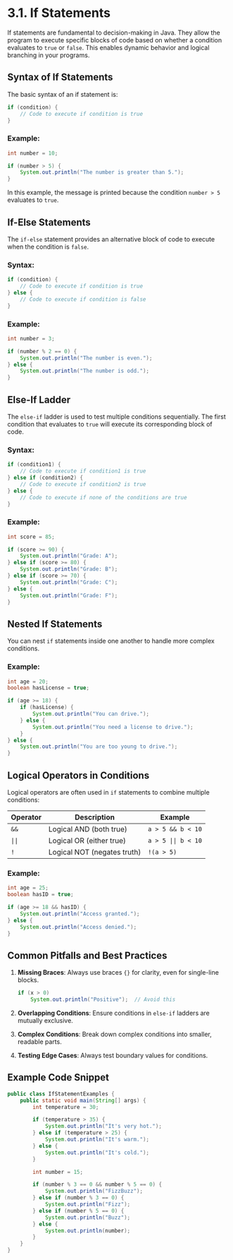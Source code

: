 # 3.1. If Statements

If statements are fundamental to decision-making in Java. They allow the program to execute specific blocks of code based on whether a condition evaluates to `true` or `false`. This enables dynamic behavior and logical branching in your programs.

## Syntax of If Statements

The basic syntax of an if statement is:

```java
if (condition) {
    // Code to execute if condition is true
}
```

### Example:

```java
int number = 10;

if (number > 5) {
    System.out.println("The number is greater than 5.");
}
```

In this example, the message is printed because the condition `number > 5` evaluates to `true`.

## If-Else Statements

The `if-else` statement provides an alternative block of code to execute when the condition is `false`.

### Syntax:

```java
if (condition) {
    // Code to execute if condition is true
} else {
    // Code to execute if condition is false
}
```

### Example:

```java
int number = 3;

if (number % 2 == 0) {
    System.out.println("The number is even.");
} else {
    System.out.println("The number is odd.");
}
```

## Else-If Ladder

The `else-if` ladder is used to test multiple conditions sequentially. The first condition that evaluates to `true` will execute its corresponding block of code.

### Syntax:

```java
if (condition1) {
    // Code to execute if condition1 is true
} else if (condition2) {
    // Code to execute if condition2 is true
} else {
    // Code to execute if none of the conditions are true
}
```

### Example:

```java
int score = 85;

if (score >= 90) {
    System.out.println("Grade: A");
} else if (score >= 80) {
    System.out.println("Grade: B");
} else if (score >= 70) {
    System.out.println("Grade: C");
} else {
    System.out.println("Grade: F");
}
```

## Nested If Statements

You can nest `if` statements inside one another to handle more complex conditions.

### Example:

```java
int age = 20;
boolean hasLicense = true;

if (age >= 18) {
    if (hasLicense) {
        System.out.println("You can drive.");
    } else {
        System.out.println("You need a license to drive.");
    }
} else {
    System.out.println("You are too young to drive.");
}
```

## Logical Operators in Conditions

Logical operators are often used in `if` statements to combine multiple conditions:

| Operator | Description                 | Example             |
| -------- | --------------------------- | ------------------- |
| `&&`     | Logical AND (both true)     | `a > 5 && b < 10`   |
| `\|\|`   | Logical OR (either true)    | `a > 5 \|\| b < 10` |
| `!`      | Logical NOT (negates truth) | `!(a > 5)`          |

### Example:

```java
int age = 25;
boolean hasID = true;

if (age >= 18 && hasID) {
    System.out.println("Access granted.");
} else {
    System.out.println("Access denied.");
}
```

## Common Pitfalls and Best Practices

1. **Missing Braces**: Always use braces `{}` for clarity, even for single-line blocks.

   ```java
   if (x > 0)
       System.out.println("Positive");  // Avoid this
   ```

2. **Overlapping Conditions**: Ensure conditions in `else-if` ladders are mutually exclusive.

3. **Complex Conditions**: Break down complex conditions into smaller, readable parts.

4. **Testing Edge Cases**: Always test boundary values for conditions.

## Example Code Snippet

```java
public class IfStatementExamples {
    public static void main(String[] args) {
        int temperature = 30;

        if (temperature > 35) {
            System.out.println("It's very hot.");
        } else if (temperature > 25) {
            System.out.println("It's warm.");
        } else {
            System.out.println("It's cold.");
        }

        int number = 15;

        if (number % 3 == 0 && number % 5 == 0) {
            System.out.println("FizzBuzz");
        } else if (number % 3 == 0) {
            System.out.println("Fizz");
        } else if (number % 5 == 0) {
            System.out.println("Buzz");
        } else {
            System.out.println(number);
        }
    }
}
```

